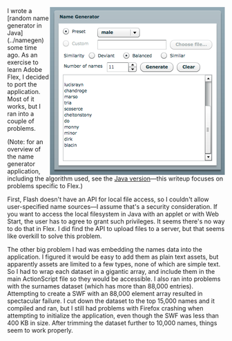 <img align="right" src="screenshot.jpg">
I wrote a [random name generator in Java](../namegen) some time ago. As an
exercise to learn Adobe Flex, I decided to port the application. Most of it
works, but I ran into a couple of problems.

(Note: for an overview of the name generator application, including the
algorithm used, see the [Java version](../namegen)—this writeup focuses on
problems specific to Flex.)

First, Flash doesn't have an API for local file access, so I couldn't allow
user-specified name sources—I assume that's a security consideration. If you
want to access the local filesystem in Java with an applet or with Web Start,
the user has to agree to grant such privileges. It seems there's no way to do
that in Flex. I did find the API to upload files to a server, but that seems
like overkill to solve this problem.

The other big problem I had was embedding the names data into the application.
I figured it would be easy to add them as plain text assets, but apparently
assets are limited to a few types, none of which are simple text. So I had to
wrap each dataset in a gigantic array, and include them in the main
ActionScript file so they would be accessible. I also ran into problems with
the surnames dataset (which has more than 88,000 entries). Attempting to create
a SWF with an 88,000 element array resulted in spectacular failure. I cut down
the dataset to the top 15,000 names and it compiled and ran, but I still had
problems with Firefox crashing when attempting to initialize the application,
even though the SWF was less than 400 KB in size. After trimming the dataset
further to 10,000 names, things seem to work properly.
